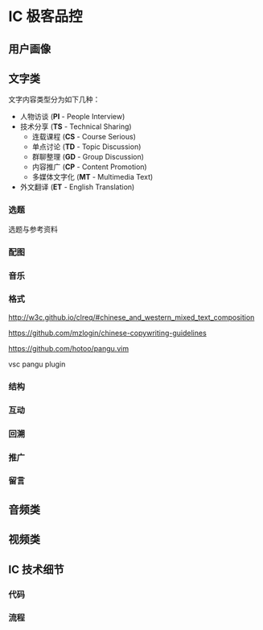 # IC 极客品控

## 用户画像

## 文字类

文字内容类型分为如下几种：

- 人物访谈 (**PI** - People Interview)
- 技术分享 (**TS** - Technical Sharing)
  - 连载课程 (**CS** - Course Serious)
  - 单点讨论 (**TD** - Topic Discussion)
  - 群聊整理 (**GD** - Group Discussion)
  - 内容推广 (**CP** - Content Promotion)
  - 多媒体文字化 (**MT** - Multimedia Text)
- 外文翻译 (**ET** - English Translation)

### 选题

选题与参考资料

### 配图

### 音乐

### 格式

http://w3c.github.io/clreq/#chinese_and_western_mixed_text_composition

https://github.com/mzlogin/chinese-copywriting-guidelines

https://github.com/hotoo/pangu.vim

vsc pangu plugin

### 结构

### 互动

### 回溯

### 推广

### 留言

## 音频类

## 视频类

## IC 技术细节

### 代码

### 流程
